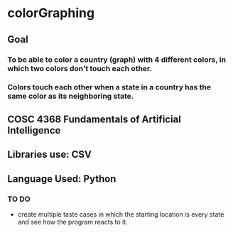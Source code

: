 # colorGraphing

## Goal
### To be able to color a country (graph) with 4 different colors, in which two colors don't touch each other.
### Colors touch each other when a state in a country has the same color as its neighboring state.

## COSC 4368 Fundamentals of Artificial Intelligence
## Libraries use: CSV
## Language Used: Python

### TO DO
* create multiple taste cases in which the starting location is every state and see how the program reacts to it.
